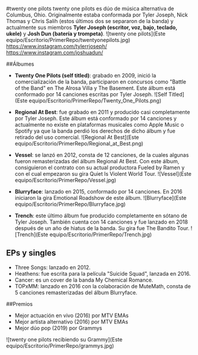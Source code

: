 #twenty one pilots
twenty one pilots es dúo de música alternativa de Columbus, Ohio. Originalmente estaba conformada por Tyler Joseph, Nick Thomas y Chris Salih (estos últimos dos se separaron de la banda) y actualmente sus miembros **Tyler Joseph (escritor, voz, bajo, teclado, ukele)** y **Josh Dun (batería y trompeta)**. 
![twenty one pilots](Este equipo/Escritorio/PrimerRepo/twentyonepilots.jpg)
<https://www.instagram.com/tylerrjoseph/>
<https://www.instagram.com/joshuadun/>

##Álbumes
- **Twenty One Pilots (self titled)**: grabado en 2009, inició la comercialización de la banda, participaron en concursos como "Battle of the Band" en The Alrosa Villa y The Basement. Este álbum está conformado por 14 canciones escritas por Tyler Joseph.
![Self Titled](Este equipo/Escritorio/PrimerRepo/Twenty_One_Pilots.png)

- **Regional At Best**: fue grabado en 2011 y producido casi completamente por Tyler Joseph. Este álbum está conformado por 14 canciones y actualmente no existe en plataformas musicales como Apple Music o Spotify ya que la banda perdió los derechos de dicho álbum y fue retirado del uso comercial.
![Regional At Best](Este equipo/Escritorio/PrimerRepo/Regional_at_Best.png)

- **Vessel**: se lanzó en 2012, consta de 12 canciones, de la cuales algunas fueron remasterizadas del álbum Regional At Best. Con este álbum, consiguieron el contrato con su actual productora Fueled by Ramen y con el cual empezaron su gira Quiet Is Violent World Tour.
![Vessel](Este equipo/Escritorio/PrimerRepo/Vessel.jpg)

- **Blurryface**: lanzado en 2015, conformado por 14 canciones. En 2016 iniciaron la gira Emotional Roadshow de este álbum.
![Blurryface](Este equipo/Escritorio/PrimerRepo/Blurryface.jpg)

- **Trench**: este último álbum fue producido completamente en sótano de Tyler Joseph. También cuenta con 14 canciones y fue lanzado en 2018 después de un año de hiatus de la banda. Su gira fue The Bandito Tour.
![Trench](Este equipo/Escritorio/PrimerRepo/Trench.jpg)


## EPs y singles
- Three Songs: lanzado en 2012.
- Heathens: fue escrita para la película "Suicide Squad", lanzada en 2016.
- Cancer: es un cover de la banda My Chemical Romance.
- TOPxMM: lanzado en 2016 con la colaboración de MuteMath, consta de  5 canciones remasterizadas del álbum Blurryface.

##Premios
- Mejor actuación en vivo (2016) por MTV EMAs 
- Mejor artista alternativo (2016) por MTV EMAs 
- Mejor dúo pop (2019) por Grammys

![twenty one pilots recibiendo su Grammy](Este equipo/Escritorio/PrimerRepo/grammys.jpg)
